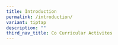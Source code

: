 ```yaml
---
title: Introduction
permalink: /introduction/
variant: tiptap
description: ""
third_nav_title: Co Curricular Activites
---
```

